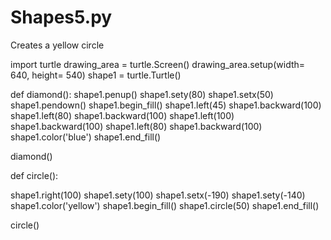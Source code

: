 # Shapes5.py
Creates a yellow circle

import turtle 
drawing_area = turtle.Screen()
drawing_area.setup(width= 640, height= 540)
shape1 = turtle.Turtle()

def diamond():
  shape1.penup()
  shape1.sety(80)
  shape1.setx(50)
  shape1.pendown()
  shape1.begin_fill()
  shape1.left(45)
  shape1.backward(100)
  shape1.left(80)
  shape1.backward(100)
  shape1.left(100)
  shape1.backward(100)
  shape1.left(80)
  shape1.backward(100)
  shape1.color('blue')
  shape1.end_fill()

diamond()

def circle():
  
  shape1.right(100)
  shape1.sety(100)
  shape1.setx(-190)
  shape1.sety(-140)
  shape1.color('yellow')
  shape1.begin_fill()
  shape1.circle(50)
  shape1.end_fill()

circle()
